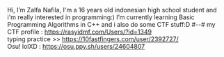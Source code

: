 Hi, I’m Zalfa Nafila,
I'm a 16 years old indonesian high school student and i'm really interested in programming:)
I’m currently learning Basic Programming Algorithms in C++ and i also do some CTF stuff:D
#--#
my CTF profile : https://rasyidmf.com/Users/?id=1349  
typing practice >> https://10fastfingers.com/user/2392727/  
Osu! lolXD : https://osu.ppy.sh/users/24604807
